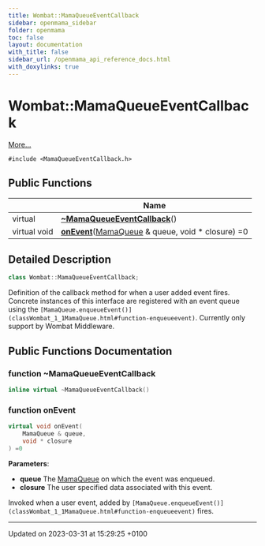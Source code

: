 ```yaml
---
title: Wombat::MamaQueueEventCallback
sidebar: openmama_sidebar
folder: openmama
toc: false
layout: documentation
with_title: false
sidebar_url: /openmama_api_reference_docs.html
with_doxylinks: true
---
```


# Wombat::MamaQueueEventCallback



 [More...](#detailed-description)


`#include <MamaQueueEventCallback.h>`

## Public Functions

|                | Name           |
| -------------- | -------------- |
| virtual | **[~MamaQueueEventCallback](classWombat_1_1MamaQueueEventCallback.html#function-~mamaqueueeventcallback)**() |
| virtual void | **[onEvent](classWombat_1_1MamaQueueEventCallback.html#function-onevent)**([MamaQueue](classWombat_1_1MamaQueue.html) & queue, void * closure) =0 |

## Detailed Description

```cpp
class Wombat::MamaQueueEventCallback;
```


Definition of the callback method for when a user added event fires. Concrete instances of this interface are registered with an event queue using the `[MamaQueue.enqueueEvent()](classWombat_1_1MamaQueue.html#function-enqueueevent)`. Currently only support by Wombat Middleware. 

## Public Functions Documentation

### function ~MamaQueueEventCallback

```cpp
inline virtual ~MamaQueueEventCallback()
```


### function onEvent

```cpp
virtual void onEvent(
    MamaQueue & queue,
    void * closure
) =0
```


**Parameters**: 

  * **queue** The [MamaQueue](classWombat_1_1MamaQueue.html) on which the event was enqueued. 
  * **closure** The user specified data associated with this event. 


Invoked when a user event, added by `[MamaQueue.enqueueEvent()](classWombat_1_1MamaQueue.html#function-enqueueevent)` fires.


-------------------------------

Updated on 2023-03-31 at 15:29:25 +0100